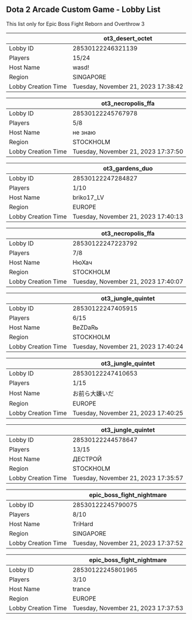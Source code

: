 ## Dota 2 Arcade Custom Game - Lobby List

This list only for Epic Boss Fight Reborn and Overthrow 3

|  | ot3_desert_octet |
| ------ | ------ |
| Lobby ID | 28530122246321139 |
| Players | 15/24 |
| Host Name | wasd! |
| Region | SINGAPORE |
| Lobby Creation Time | Tuesday, November 21, 2023 17:38:42 |


|  | ot3_necropolis_ffa |
| ------ | ------ |
| Lobby ID | 28530122245767978 |
| Players | 5/8 |
| Host Name | не знаю |
| Region | STOCKHOLM |
| Lobby Creation Time | Tuesday, November 21, 2023 17:37:50 |


|  | ot3_gardens_duo |
| ------ | ------ |
| Lobby ID | 28530122247284827 |
| Players | 1/10 |
| Host Name | briko17_LV |
| Region | EUROPE |
| Lobby Creation Time | Tuesday, November 21, 2023 17:40:13 |


|  | ot3_necropolis_ffa |
| ------ | ------ |
| Lobby ID | 28530122247223792 |
| Players | 7/8 |
| Host Name | НюХач |
| Region | STOCKHOLM |
| Lobby Creation Time | Tuesday, November 21, 2023 17:40:07 |


|  | ot3_jungle_quintet |
| ------ | ------ |
| Lobby ID | 28530122247405915 |
| Players | 6/15 |
| Host Name | BеZDaRь |
| Region | STOCKHOLM |
| Lobby Creation Time | Tuesday, November 21, 2023 17:40:24 |


|  | ot3_jungle_quintet |
| ------ | ------ |
| Lobby ID | 28530122247410653 |
| Players | 1/15 |
| Host Name | お前ら大嫌いだ |
| Region | EUROPE |
| Lobby Creation Time | Tuesday, November 21, 2023 17:40:25 |


|  | ot3_jungle_quintet |
| ------ | ------ |
| Lobby ID | 28530122244578647 |
| Players | 13/15 |
| Host Name | ДЕСТРОЙ |
| Region | STOCKHOLM |
| Lobby Creation Time | Tuesday, November 21, 2023 17:35:57 |


|  | epic_boss_fight_nightmare |
| ------ | ------ |
| Lobby ID | 28530122245790075 |
| Players | 8/10 |
| Host Name | TriHard |
| Region | SINGAPORE |
| Lobby Creation Time | Tuesday, November 21, 2023 17:37:52 |


|  | epic_boss_fight_nightmare |
| ------ | ------ |
| Lobby ID | 28530122245801965 |
| Players | 3/10 |
| Host Name | trance |
| Region | EUROPE |
| Lobby Creation Time | Tuesday, November 21, 2023 17:37:53 |



